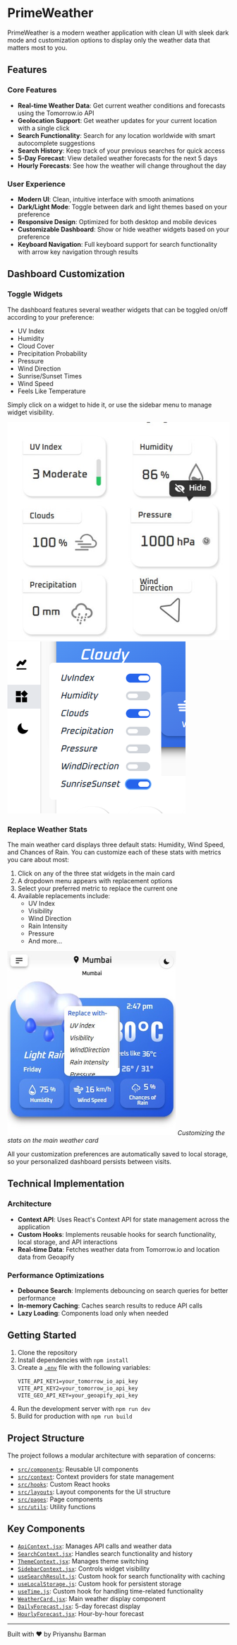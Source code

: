 # PrimeWeather

PrimeWeather is a modern weather application with clean UI with sleek dark mode and customization options to display only the weather data that matters most to you.

## Features

### Core Features

- **Real-time Weather Data**: Get current weather conditions and forecasts using the Tomorrow.io API
- **Geolocation Support**: Get weather updates for your current location with a single click
- **Search Functionality**: Search for any location worldwide with smart autocomplete suggestions
- **Search History**: Keep track of your previous searches for quick access
- **5-Day Forecast**: View detailed weather forecasts for the next 5 days
- **Hourly Forecasts**: See how the weather will change throughout the day

### User Experience

- **Modern UI**: Clean, intuitive interface with smooth animations
- **Dark/Light Mode**: Toggle between dark and light themes based on your preference
- **Responsive Design**: Optimized for both desktop and mobile devices
- **Customizable Dashboard**: Show or hide weather widgets based on your preference
- **Keyboard Navigation**: Full keyboard support for search functionality with arrow key navigation through results

## Dashboard Customization

### Toggle Widgets

The dashboard features several weather widgets that can be toggled on/off according to your preference:

- UV Index
- Humidity
- Cloud Cover
- Precipitation Probability
- Pressure
- Wind Direction
- Sunrise/Sunset Times
- Wind Speed
- Feels Like Temperature

Simply click on a widget to hide it, or use the sidebar menu to manage widget visibility.

![Widget Customization](/public/ToggleWidgetDemo.jpg)
![Widget Customization](/public/ToggleWidgetDemo2.png)

### Replace Weather Stats

The main weather card displays three default stats: Humidity, Wind Speed, and Chances of Rain. You can customize each of these stats with metrics you care about most:

1. Click on any of the three stat widgets in the main card
2. A dropdown menu appears with replacement options
3. Select your preferred metric to replace the current one
4. Available replacements include:
   - UV Index
   - Visibility
   - Wind Direction
   - Rain Intensity
   - Pressure
   - And more...

![Weather Stat Customization](/public/ToggleStatsDemo.jpg)
_Customizing the stats on the main weather card_

All your customization preferences are automatically saved to local storage, so your personalized dashboard persists between visits.

## Technical Implementation

### Architecture

- **Context API**: Uses React's Context API for state management across the application
- **Custom Hooks**: Implements reusable hooks for search functionality, local storage, and API interactions
- **Real-time Data**: Fetches weather data from Tomorrow.io and location data from Geoapify

### Performance Optimizations

- **Debounce Search**: Implements debouncing on search queries for better performance
- **In-memory Caching**: Caches search results to reduce API calls
- **Lazy Loading**: Components load only when needed

## Getting Started

1. Clone the repository
2. Install dependencies with `npm install`
3. Create a [`.env`](.env) file with the following variables:
   ```
   VITE_API_KEY1=your_tomorrow_io_api_key
   VITE_API_KEY2=your_tomorrow_io_api_key
   VITE_GEO_API_KEY=your_geoapify_api_key
   ```
4. Run the development server with `npm run dev`
5. Build for production with `npm run build`

## Project Structure

The project follows a modular architecture with separation of concerns:

- [`src/components`](src/components): Reusable UI components
- [`src/context`](src/context): Context providers for state management
- [`src/hooks`](src/hooks): Custom React hooks
- [`src/layouts`](src/layouts): Layout components for the UI structure
- [`src/pages`](src/pages): Page components
- [`src/utils`](src/utils): Utility functions

## Key Components

- [`ApiContext.jsx`](src/context/ApiContext.jsx): Manages API calls and weather data
- [`SearchContext.jsx`](src/context/SearchContext.jsx): Handles search functionality and history
- [`ThemeContext.jsx`](src/context/ThemeContext.jsx): Manages theme switching
- [`SidebarContext.jsx`](src/context/SidebarContext.jsx): Controls widget visibility
- [`useSearchResult.js`](src/hooks/useSearchResult.js): Custom hook for search functionality with caching
- [`useLocalStorage.js`](src/hooks/useLocalStorage.js): Custom hook for persistent storage
- [`useTime.js`](src/hooks/useTime.js): Custom hook for handling time-related functionality
- [`WeatherCard.jsx`](src/components/WeatherCard.jsx): Main weather display component
- [`DailyForecast.jsx`](src/components/DailyForecast.jsx): 5-day forecast display
- [`HourlyForecast.jsx`](src/components/HourlyForecast.jsx): Hour-by-hour forecast

---

Built with ❤️ by Priyanshu Barman
